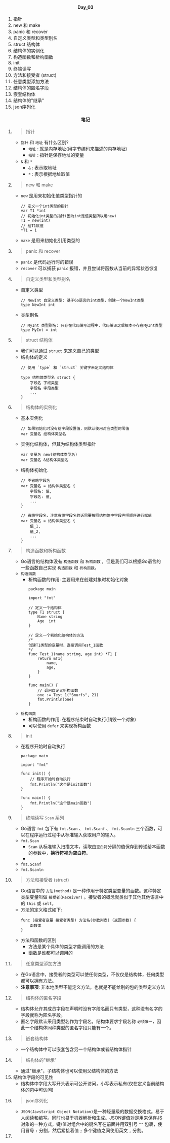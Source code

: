#### <center>Day_03</center>

1. 指针
2. new 和 make
3. panic 和 recover
4. 自定义类型和类型别名
5. struct 结构体
6. 结构体的实例化
7. 构造函数和析构函数
8. init
9. 终端读写
10. 方法和接受者 (struct)
11. 任意类型添加方法
12. 结构体的匿名字段
13. 嵌套结构体
14. 结构体的"继承"
15. json序列化

#### <center>笔记</center>
1. > 指针
    - `指针` 和 `地址` 有什么区别?
    	- `地址` : 就是内存地址(用字节编码来描述的内存地址)
    	- `指针` : 指针是保存地址的变量
  	- `&` 和 `*`
    	- `&` : 表示取地址
    	- `*` : 表示根据地址取值
2. > new 和 make
	- `new` 是用来初始化值类型指针的
		```
		// 定义一个int类型的指针
		var T1 *int
		// 初始化int类型的指针(因为int是值类型所以用new)
		T1 = new(int)
		// 给T1赋值
		*T1 = 1
		```
	- `make` 是用来初始化引用类型的
3. > panic 和 recover
	- `panic` 是代码运行时的错误
	- `recover` 可以捕获 `panic` 报错，并且尝试将函数从当前的异常状态恢复
4. > 自定义类型和类型别名
	- 自定义类型
		```
		// NewInt 自定义类型: 基于Go语言的int类型，创建一个NewInt类型
		type NewInt int
		```
	- 类型别名
		```
		// MyInt 类型别名: 只存在代码编写过程中，代码编译之后根本不存在MyInt类型
		type MyInt = int
		```
5. > struct 结构体
	- 我们可以通过 `struct` 来定义自己的类型
	- 结构体的定义
		```
		// 使用 `type` 和 `struct` 关键字来定义结构体

		type 结构体类型名 struct {
			字段名 字段类型
			字段名 字段类型
			...
		}
		```
6. > 结构体的实例化
	- 基本实例化
		```
		// 如果初始化时没有给字段设置值，则默认使用对应类型的零值
		var 变量名 结构体类型名
		```
	- 实例化结构体，但其为结构体类型指针
		```
		var 变量名 new(结构体类型名)
		var 变量名 &结构体类型名
		```
  	- 结构体初始化
		```
		// 不省略字段名
		var 变量名 = 结构体类型名 {
			字段名: 值,
			字段名: 值,
			...
		}

		// 省略字段名，注意省略字段名的话需要按照结构体中字段声明顺序进行赋值
		var 变量名 = 结构体类型名 {
			值_1,
			值_2,
			...
		}
		```
7. > 构造函数和析构函数
	- Go语言的结构体没有 `构造函数` 和 `析构函数` ，但是我们可以根据Go语言的一些函数自己实现 `构造函数` 和 `析构函数`。
	- `构造函数`
    	- 析构函数的作用: 主要用来在创建对象时初始化对象
			```
			package main

			import "fmt"

			// 定义一个结构体
			type T1 struct {
				Name string
				Age  int
			}

			// 定义一个初始化结构体的方法
			/*
			创建T1类型的变量时，直接调用Test_1函数
			*/
			func Test_1(name string, age int) *T1 {
				return &T1{
					name,
					age,
				}
			}

			func main() {
				// 调用自定义析构函数
				one := Test_1("Smurfs", 21)
				fmt.Println(one)
			}
			```
	- `析构函数`
    	- 析构函数的作用: 在程序结束时自动执行(销毁一个对象)
    	- 可以使用 `defer` 来实现析构函数
8. > init
	- 在程序开始时自动执行
		```
		package main

		import "fmt"

		func init() {
			// 程序开始时自动执行
			fmt.Println("这个是init函数")
		}

		func main() {
			fmt.Println("这个是main函数")
		}
		```
9. > 终端读写 `Scan` 系列
	- Go语言 `fmt` 包下有 `fmt.Scan` 、 `fmt.Scanf` 、 `fmt.Scanln` 三个函数，可以在程序运行过程中从标准输入获取用户的输入。
	- `fmt.Scan`
    	- `Scan` 从标准输入扫描文本，读取由`空白符`分隔的值保存到传递给本函数的参数中，**换行符视为空白符**。
    	- 
	- `fmt.Scanf`
	- `fmt.Scanln`
10. > 方法和接受者 (struct)
	- Go语言中的 `方法(method)` 是一种作用于特定类型变量的函数。这种特定类型变量叫做 `接受者(Receiver)` 。接受者的概念就类似于其他其他语言中的 `this` 或 `self`。
	- 方法的定义格式如下:
		```
		func (接受者变量 接受者类型) 方法名(参数列表) (返回参数) {
			函数体
		}
		```
	- 方法和函数的区别
    	- 方法是某个具体的类型才能调用的方法
    	- 函数是谁都可以调用的
11. > 任意类型添加方法
	- 在Go语言中，接受者的类型可以使任何类型，不仅仅是结构体，任何类型都可以拥有方法。
	- **注意事项**: 非本地类型不能定义方法，也就是不能给别的包的类型定义方法
12. > 结构体的匿名字段
	- 结构体允许其成员字段在声明时没有字段名而只有类型，这种没有名字的字段就称为匿名字段。
	- 匿名字段默认采用类型名作为字段名，结构体要求字段名称 `必须唯一`，因此一个结构体同种类型的匿名字段只能有一个。
13. > 嵌套结构体
	- 一个结构体中可以嵌套包含另一个结构体或者结构体指针
14. > 结构体的"继承"
	- 通过"继承"，子结构体也可以使用父结构体的方法
15. 结构体字段的可见性
	- 结构体中字段大写开头表示可公开访问，小写表示私有(仅在定义当前结构体的包中可访问)
16. > json序列化
	- `JSON(JavsScript Object Notation)`是一种轻量级的数据交换格式。易于人阅读和编写。同时也易于机器解析和生成。JSON键值对是用来保存JS对象的一种方式，键/值对组合中的键名写在前面并用双引号 `""` 包裹，使用冒号 `:` 分割，然后紧接着值 `;` 多个键值之间使用英文 `,` 分割。
17. 